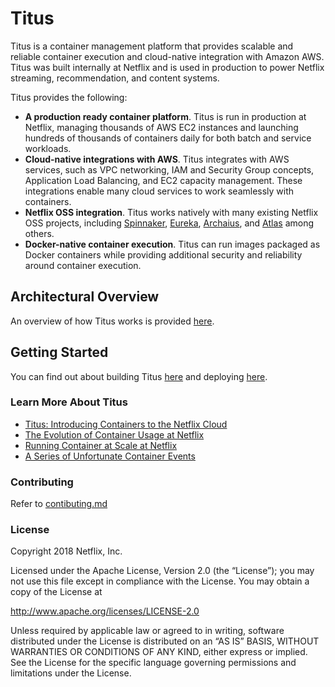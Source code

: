 # Titus

Titus is a container management platform that provides scalable and reliable container execution and
cloud-native integration with Amazon AWS. Titus was built internally at Netflix and is used in production
to power Netflix streaming, recommendation, and content systems.

Titus provides the following:

- __A production ready container platform__. Titus is run in production at Netflix, managing thousands of AWS EC2
instances and launching hundreds of thousands of containers daily for both batch and service workloads.
- __Cloud-native integrations with AWS__. Titus integrates with AWS services, such as VPC networking, IAM and Security Group
concepts, Application Load Balancing, and EC2 capacity management. These integrations enable many cloud
services to work seamlessly with containers.
- __Netflix OSS integration__. Titus works natively with many existing Netflix OSS projects, including
[Spinnaker](https://www.spinnaker.io/), [Eureka](https://github.com/Netflix/eureka),
[Archaius](https://github.com/Netflix/archaius), and [Atlas](https://github.com/Netflix/atlas) among others.
- __Docker-native container execution__.  Titus can run images packaged as Docker containers while providing
additional security and reliability around container execution.

## Architectural Overview
An overview of how Titus works is provided [here](overview.md).

## Getting Started

You can find out about building Titus [here](build.md) and deploying [here](install/prereqs.md).

### Learn More About Titus

- [Titus: Introducing Containers to the Netflix Cloud](https://queue.acm.org/detail.cfm?id=3158370)
- [The Evolution of Container Usage at Netflix](https://medium.com/netflix-techblog/the-evolution-of-container-usage-at-netflix-3abfc096781b)
- [Running Container at Scale at Netflix](https://www.slideshare.net/aspyker/container-world-2018)
- [A Series of Unfortunate Container Events](https://www.infoq.com/news/2017/07/netflix-titus)

### Contributing

Refer to [contibuting.md](contributing.md)

### License

Copyright 2018 Netflix, Inc.

Licensed under the Apache License, Version 2.0 (the “License”); you may not use this file except in compliance with the License. You may obtain a copy of the License at

http://www.apache.org/licenses/LICENSE-2.0

Unless required by applicable law or agreed to in writing, software distributed under the License is distributed on an “AS IS” BASIS, WITHOUT WARRANTIES OR CONDITIONS OF ANY KIND, either express or implied. See the License for the specific language governing permissions and limitations under the License.

